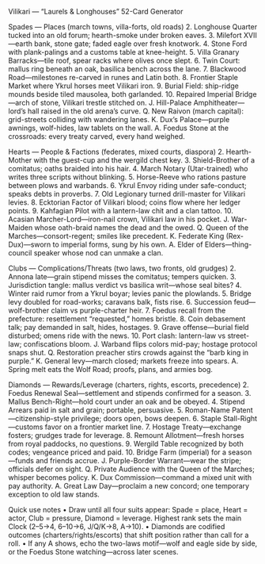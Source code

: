 Vilikari — “Laurels & Longhouses” 52-Card Generator

Spades — Places (march towns, villa-forts, old roads)
	2.	Longhouse Quarter tucked into an old forum; hearth-smoke under broken eaves.
	3.	Milefort XVII—earth bank, stone gate; faded eagle over fresh knotwork.
	4.	Stone Ford with plank-palings and a customs table at knee-height.
	5.	Villa Granary Barracks—tile roof, spear racks where olives once slept.
	6.	Twin Court: mallus ring beneath an oak, basilica bench across the lane.
	7.	Blackwood Road—milestones re-carved in runes and Latin both.
	8.	Frontier Staple Market where Ykrul horses meet Vilikari iron.
	9.	Burial Field: ship-ridge mounds beside tiled mausolea, both garlanded.
	10.	Repaired Imperial Bridge—arch of stone, Vilikari trestle stitched on.
J. Hill-Palace Amphitheater—lord’s hall raised in the old arena’s curve.
Q. New Raivon (march capital): grid-streets colliding with wandering lanes.
K. Dux’s Palace—purple awnings, wolf-hides, law tablets on the wall.
A. Foedus Stone at the crossroads: every treaty carved, every hand weighed.

Hearts — People & Factions (federates, mixed courts, diaspora)
	2.	Hearth-Mother with the guest-cup and the wergild chest key.
	3.	Shield-Brother of a comitatus; oaths braided into his hair.
	4.	March Notary (Utar-trained) who writes three scripts without blinking.
	5.	Horse-Reeve who rations pasture between plows and warbands.
	6.	Ykrul Envoy riding under safe-conduct; speaks debts in proverbs.
	7.	Old Legionary turned drill-master for Vilikari levies.
	8.	Ecktorian Factor of Vilikari blood; coins flow where her ledger points.
	9.	Kahfagian Pilot with a lantern-law chit and a clan tattoo.
	10.	Acasian Marcher-Lord—iron-nail crown, Vilikari law in his pocket.
J. War-Maiden whose oath-braid names the dead and the owed.
Q. Queen of the Marches—consort-regent; smiles like precedent.
K. Federate King (Rex-Dux)—sworn to imperial forms, sung by his own.
A. Elder of Elders—thing-council speaker whose nod can unmake a clan.

Clubs — Complications/Threats (two laws, two fronts, old grudges)
	2.	Annona late—grain stipend misses the comitatus; tempers quicken.
	3.	Jurisdiction tangle: mallus verdict vs basilica writ—whose seal bites?
	4.	Winter raid rumor from a Ykrul boyar; levies panic the plowlands.
	5.	Bridge levy doubled for road-works; caravans balk, fists rise.
	6.	Succession feud—wolf-brother claim vs purple-charter heir.
	7.	Foedus recall from the prefecture: resettlement “requested,” homes bristle.
	8.	Coin debasement talk; pay demanded in salt, hides, hostages.
	9.	Grave offense—burial field disturbed; omens ride with the news.
	10.	Port clash: lantern-law vs street-law; confiscations bloom.
J. Warband flips colors mid-pay; hostage protocol snaps shut.
Q. Restoration preacher stirs crowds against the “barb king in purple.”
K. General levy—march closed; markets freeze into spears.
A. Spring melt eats the Wolf Road; proofs, plans, and armies bog.

Diamonds — Rewards/Leverage (charters, rights, escorts, precedence)
	2.	Foedus Renewal Seal—settlement and stipends confirmed for a season.
	3.	Mallus Bench-Right—hold court under an oak and be obeyed.
	4.	Stipend Arrears paid in salt and grain; portable, persuasive.
	5.	Roman-Name Patent—citizenship-style privilege; doors open, bows deepen.
	6.	Staple Stall-Right—customs favor on a frontier market line.
	7.	Hostage Treaty—exchange fosters; grudges trade for leverage.
	8.	Remount Allotment—fresh horses from royal paddocks, no questions.
	9.	Wergild Table recognized by both codes; vengeance priced and paid.
	10.	Bridge Farm (imperial) for a season—funds and friends accrue.
J. Purple-Border Warrant—wear the stripe; officials defer on sight.
Q. Private Audience with the Queen of the Marches; whisper becomes policy.
K. Dux Commission—command a mixed unit with pay authority.
A. Great Law Day—proclaim a new concord; one temporary exception to old law stands.

Quick use notes
	•	Draw until all four suits appear: Spade = place, Heart = actor, Club = pressure, Diamond = leverage. Highest rank sets the main Clock (2–5→4, 6–10→6, J/Q/K→8, A→10).
	•	Diamonds are codified outcomes (charters/rights/escorts) that shift position rather than call for a roll.
	•	If any A shows, echo the two-laws motif—wolf and eagle side by side, or the Foedus Stone watching—across later scenes.

